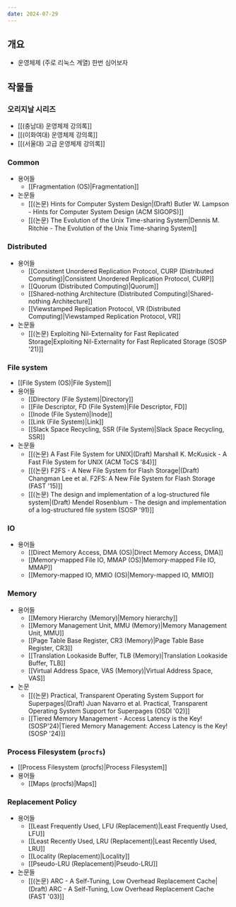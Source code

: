 ```yaml
---
date: 2024-07-29
---
```

## 개요

- 운영체제 (주로 리눅스 계열) 한번 심어보자

## 작물들

### 오리지날 시리즈

- [[(충남대) 운영체제 강의록]]
- [[(이화여대) 운영체제 강의록]]
- [[(서울대) 고급 운영체제 강의록]]

### Common

- 용어들
	- [[Fragmentation (OS)|Fragmentation]]
- 논문들
	- [[(논문) Hints for Computer System Design|(Draft) Butler W. Lampson - Hints for Computer System Design (ACM SIGOPS)]]
	- [[(논문) The Evolution of the Unix Time-sharing System|Dennis M. Ritchie - The Evolution of the Unix Time-sharing System]]

### Distributed

- 용어들
	- [[Consistent Unordered Replication Protocol, CURP (Distributed Computing)|Consistent Unordered Replication Protocol, CURP]]
	- [[Quorum (Distributed Computing)|Quorum]]
	- [[Shared-nothing Architecture (Distributed Computing)|Shared-nothing Architecture]]
	- [[Viewstamped Replication Protocol, VR (Distributed Computing)|Viewstamped Replication Protocol, VR]]
- 논문들
	- [[(논문) Exploiting Nil-Externality for Fast Replicated Storage|Exploiting Nil-Externality for Fast Replicated Storage (SOSP '21)]]

### File system

- [[File System (OS)|File System]]
- 용어들
	- [[Directory (File System)|Directory]]
	- [[File Descriptor, FD (File System)|File Descriptor, FD]]
	- [[Inode (File System)|Inode]]
	- [[Link (File System)|Link]]
	- [[Slack Space Recycling, SSR (File System)|Slack Space Recycling, SSR]]
- 논문들
	- [[(논문) A Fast File System for UNIX|(Draft) Marshall K. McKusick - A Fast File System for UNIX (ACM ToCS '84)]]
	- [[(논문) F2FS - A New File System for Flash Storage|(Draft) Changman Lee et al. F2FS: A New File System for Flash Storage (FAST '15)]]
	- [[(논문) The design and implementation of a log-structured file system|(Draft) Mendel Rosenblum - The design and implementation of a log-structured file system (SOSP '91)]]

### IO

- 용어들
	- [[Direct Memory Access, DMA (OS)|Direct Memory Access, DMA]]
	- [[Memory-mapped File IO, MMAP (OS)|Memory-mapped File IO, MMAP]]
	- [[Memory-mapped IO, MMIO (OS)|Memory-mapped IO, MMIO]]

### Memory

- 용어들
	- [[Memory Hierarchy (Memory)|Memory hierarchy]]
	- [[Memory Management Unit, MMU (Memory)|Memory Management Unit, MMU]]
	- [[Page Table Base Register, CR3 (Memory)|Page Table Base Register, CR3]]
	- [[Translation Lookaside Buffer, TLB (Memory)|Translation Lookaside Buffer, TLB]]
	- [[Virtual Address Space, VAS (Memory)|Virtual Address Space, VAS]]
- 논문
	- [[(논문) Practical, Transparent Operating System Support for Superpages|(Draft) Juan Navarro et al. Practical, Transparent Operating System Support for Superpages (OSDI '02)]]
	- [[Tiered Memory Management - Access Latency is the Key! (SOSP'24)|Tiered Memory Management: Access Latency is the Key! (SOSP '24)]]

### Process Filesystem (`procfs`)

- [[Process Filesystem (procfs)|Process Filesystem]]
- 용어들
	- [[Maps (procfs)|Maps]]

### Replacement Policy

- 용어들
	- [[Least Frequently Used, LFU (Replacement)|Least Frequently Used, LFU]]
	- [[Least Recently Used, LRU (Replacement)|Least Recently Used, LRU]]
	- [[Locality (Replacement)|Locality]]
	- [[Pseudo-LRU (Replacement)|Pseudo-LRU]]
- 논문들
	- [[(논문) ARC - A Self-Tuning, Low Overhead Replacement Cache|(Draft) ARC - A Self-Tuning, Low Overhead Replacement Cache (FAST '03)]]